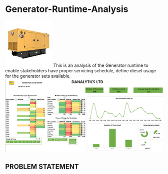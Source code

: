 # Generator-Runtime-Analysis
<img src="https://github.com/oluyinkaawoyemi/Generator-Runtime-Analysis/blob/main/download.jpg" alt="Generator" width="150"/>
This is an analysis of the Generator runtime to enable stakeholders have proper servicing schedule, define diesel usage for the generator sets available.
<img src="https://github.com/oluyinkaawoyemi/Generator-Runtime-Analysis/blob/main/Screenshot%20(53).png" alt="Generator" width="700"/>

## PROBLEM STATEMENT
